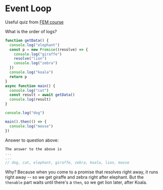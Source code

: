 # Event Loop
Useful quiz from [FEM course](https://www.typescript-training.com/course/making-typescript-stick/02-warm-up/#question-2)

What is the order of logs? 

```js
function getData() {
  console.log("elephant")
  const p = new Promise((resolve) => {
    console.log("giraffe")
    resolve("lion")
    console.log("zebra")
  })
  console.log("koala")
  return p
}
async function main() {
  console.log("cat")
  const result = await getData()
  console.log(result)
}

console.log("dog")

main().then(() => {
  console.log("moose")
})
```

Answer to question above:

```js
The answer to the above is
...
...
// dog, cat, elephant, giraffe, zebra, koala, lion, moose
```
Why? Because when you come to a promise that resolves right away, it runs right away -- so we get giraffe and zebra right after elephant. But the   `thenable` part waits until there's a `then`, so we get lion later, after Koala.
